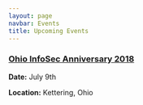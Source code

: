 ```yaml
---
layout: page
navbar: Events
title: Upcoming Events
---
```


### **[Ohio InfoSec Anniversary 2018](2018/07/14/ohio-infosec-anniversary-2018/)**

**Date:** July 9th

**Location:** Kettering, Ohio
